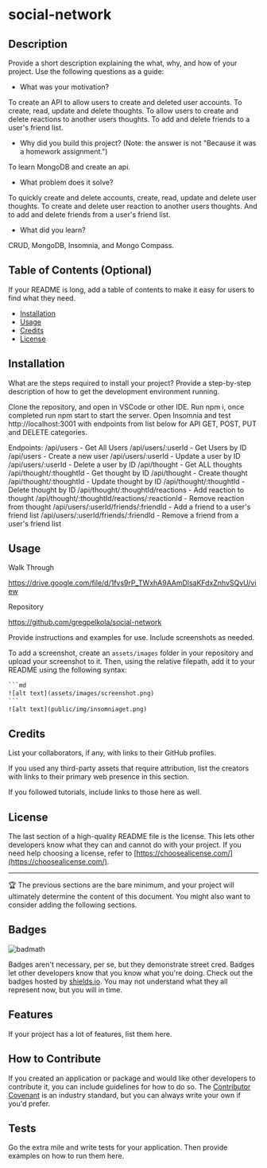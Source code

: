 # social-network

## Description

Provide a short description explaining the what, why, and how of your project. Use the following questions as a guide:

- What was your motivation?

To create an API to allow users to create and deleted user accounts. To create, read, update and delete thoughts. To allow users to create and delete reactions to another users thoughts. To add and delete friends to a user's friend list.
  
- Why did you build this project? (Note: the answer is not "Because it was a homework assignment.")

To learn MongoDB and create an api.

- What problem does it solve?

To quickly create and delete accounts, create, read, update and delete user thoughts. To create and delete user reaction to another users thoughts. And to add and delete friends from a user's friend list.

- What did you learn?

CRUD, MongoDB, Insomnia, and Mongo Compass.

## Table of Contents (Optional)

If your README is long, add a table of contents to make it easy for users to find what they need.

- [Installation](#installation)
- [Usage](#usage)
- [Credits](#credits)
- [License](#license)

## Installation

What are the steps required to install your project? Provide a step-by-step description of how to get the development environment running.

Clone the repository, and open in VSCode or other IDE. Run npm i, once completed run npm start to start the server. Open Insomnia and test http://localhost:3001 with endpoints from list below for API GET, POST, PUT and DELETE categories.

Endpoints:
 /api/users - Get All Users
 /api/users/:userId - Get Users by ID
 /api/users - Create a new user
 /api/users/:userId - Update a user by ID
 /api/users/:userId - Delete a user by ID
 /api/thought - Get ALL thoughts
 /api/thought/:thoughtId - Get thought by ID
 /api/thought - Create thought
 /api/thought/:thoughtId - Update thought by ID
 /api/thought/:thoughtId - Delete thought by ID
 /api/thought/:thoughtId/reactions - Add reaction to thought
 /api/thought/:thoughtId/reactions/:reactionId - Remove reaction from thought
 /api/users/:userId/friends/:friendId - Add a friend to a user's friend list
 /api/users/:userId/friends/:friendId - Remove a friend from a user's friend list

## Usage

Walk Through

https://drive.google.com/file/d/1fvs9rP_TWxhA9AAmDlsaKFdxZnhvSQvU/view

Repository

https://github.com/gregpelkola/social-network

Provide instructions and examples for use. Include screenshots as needed.

To add a screenshot, create an `assets/images` folder in your repository and upload your screenshot to it. Then, using the relative filepath, add it to your README using the following syntax:

    ```md
    ![alt text](assets/images/screenshot.png)
    ```
    ![alt text](public/img/insomniaget.png)

## Credits

List your collaborators, if any, with links to their GitHub profiles.

If you used any third-party assets that require attribution, list the creators with links to their primary web presence in this section.

If you followed tutorials, include links to those here as well.

## License

The last section of a high-quality README file is the license. This lets other developers know what they can and cannot do with your project. If you need help choosing a license, refer to [https://choosealicense.com/](https://choosealicense.com/).

---

🏆 The previous sections are the bare minimum, and your project will ultimately determine the content of this document. You might also want to consider adding the following sections.

## Badges

![badmath](https://img.shields.io/github/languages/top/lernantino/badmath)

Badges aren't necessary, per se, but they demonstrate street cred. Badges let other developers know that you know what you're doing. Check out the badges hosted by [shields.io](https://shields.io/). You may not understand what they all represent now, but you will in time.

## Features

If your project has a lot of features, list them here.

## How to Contribute

If you created an application or package and would like other developers to contribute it, you can include guidelines for how to do so. The [Contributor Covenant](https://www.contributor-covenant.org/) is an industry standard, but you can always write your own if you'd prefer.

## Tests

Go the extra mile and write tests for your application. Then provide examples on how to run them here.

